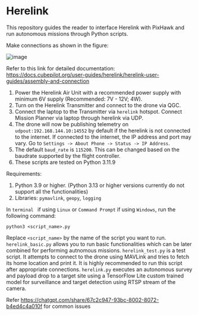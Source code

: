 # Herelink
This repository guides the reader to interface Herelink with PixHawk and run autonomous missions through Python scripts.

Make connections as shown in the figure:

![image](https://github.com/user-attachments/assets/78ef98ca-e857-46f3-9b7b-a7125d76a78a)

Refer to this link for detailed documentation:
<br /> https://docs.cubepilot.org/user-guides/herelink/herelink-user-guides/assembly-and-connection

1. Power the Herelink Air Unit with a recommended power supply with minimum 6V supply (Recommended: 7V - 12V; 4W).
2. Turn on the Herelink Transmitter and connect to the drone via QGC.
3. Connect the laptop to the Transmitter via ```herelink``` hotspot. Connect Mission Planner via laptop through herelink via UDP.
4. The drone will now be publishing telemetry on ```udpout:192.168.144.10:14552``` by default if the herelink is not connected to the internet. If connected to the internet, the IP address and port may vary. Go to  ```Settings -> About Phone -> Status -> IP Address```.
5. The default ```baud_rate``` is  ```115200```. This can be changed based on the baudrate supported by the flight controller.
6. These scripts are tested on Python 3.11.9

Requirements:
1. Python 3.9 or higher. (Python 3.13 or higher versions currently do not support all the functionalities)
2. Libraries: ```pymavlink```, ```geopy```, ```logging```

In ```terminal ``` if using ```Linux``` or ```Command Prompt``` if using ```Windows```, run the following command:
```
python3 <script_name>.py
```

Replace ```<script_name>``` by the name of the script you want to run.
```herelink_basic.py``` allows you to run basic functionalities which can be later combined for performing autnomous missions.
```herelink_test.py``` is a test script. It attempts to connect to the drone using MAVLink and tries to fetch its home location and print it. It is highly recommended to run this script after appropriate connections.
```herelink.py``` executes an autonomous survey and payload drop to a target site using a TensorFlow Lite custom trained model for surveillance and target detection using RTSP stream of the camera.

Refer https://chatgpt.com/share/67c2c947-93bc-8002-8072-b4ed4c4a010f for common issues

